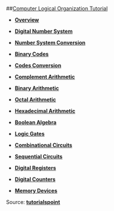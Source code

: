 ##[Computer Logical Organization Tutorial](https://www.tutorialspoint.com/computer_logical_organization/index.htm)


* [**Overview**](https://www.tutorialspoint.com/computer_logical_organization/overview.htm)

* [**Digital Number System**](https://www.tutorialspoint.com/computer_logical_organization/digital_number_system.htm)

* [**Number System Conversion**](https://www.tutorialspoint.com/computer_logical_organization/number_system_conversion.htm)

* [**Binary Codes**](https://www.tutorialspoint.com/computer_logical_organization/binary_codes.htm)

* [**Codes Conversion**](https://www.tutorialspoint.com/computer_logical_organization/codes_conversion.htm)

* [**Complement Arithmetic**](https://www.tutorialspoint.com/computer_logical_organization/complement_arithmetic.htm)

* [**Binary Arithmetic**](https://www.tutorialspoint.com/computer_logical_organization/binary_arithmetic.htm)

* [**Octal Arithmetic**](https://www.tutorialspoint.com/computer_logical_organization/octal_arithmetic.htm)

* [**Hexadecimal Arithmetic**](https://www.tutorialspoint.com/computer_logical_organization/hexadecimal_arithmetic.htm)

* [**Boolean Algebra**](https://www.tutorialspoint.com/computer_logical_organization/boolean_algebra.htm)

* [**Logic Gates**](https://www.tutorialspoint.com/computer_logical_organization/logic_gates.htm)

* [**Combinational Circuits**](https://www.tutorialspoint.com/computer_logical_organization/combinational_circuits.htm)

* [**Sequential Circuits**](https://www.tutorialspoint.com/computer_logical_organization/sequential_circuits.htm)

* [**Digital Registers**](https://www.tutorialspoint.com/computer_logical_organization/digital_registers.htm)

* [**Digital Counters**](https://www.tutorialspoint.com/computer_logical_organization/digital_counters.htm)

* [**Memory Devices**](https://www.tutorialspoint.com/computer_logical_organization/memory_devices.htm)



Source: [**tutorialspoint**](https://www.tutorialspoint.com)